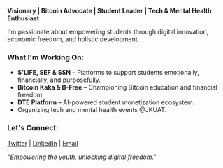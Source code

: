 
**Visionary | Bitcoin Advocate | Student Leader | Tech & Mental Health Enthusiast**

I'm passionate about empowering students through digital innovation, economic freedom, and holistic development.

### What I'm Working On:
- **S'LIFE, SEF & SSN** – Platforms to support students emotionally, financially, and purposefully.
- **Bitcoin Kaka & B-Free** – Championing Bitcoin education and financial freedom.
- **DTE Platform** – AI-powered student monetization ecosystem.
- Organizing tech and mental health events @JKUAT.

### Let's Connect:
[Twitter](https://twitter.com/samblaziar) | [LinkedIn](https://linkedin.com/in/samblaziar) | [Email](mailto:samblaziar91@gmail.com)

_"Empowering the youth, unlocking digital freedom."_
